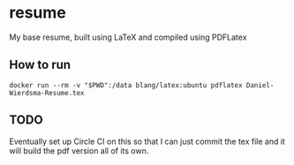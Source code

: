 # resume
My base resume, built using LaTeX and compiled using PDFLatex

## How to run
`docker run --rm -v "$PWD":/data blang/latex:ubuntu pdflatex Daniel-Wierdsma-Resume.tex`

## TODO
Eventually set up Circle CI on this so that I can just commit the tex file and it will build the pdf version all of its own.

